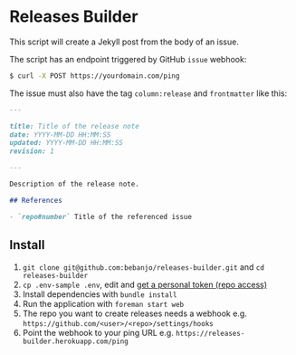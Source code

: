 # Releases Builder

This script will create a Jekyll post from the body of an issue. 

The script has an endpoint triggered by GitHub `issue` webhook:

```sh
$ curl -X POST https://yourdomain.com/ping
```

The issue must also have the tag `column:release` and `frontmatter` like this:

```md
---

title: Title of the release note
date: YYYY-MM-DD HH:MM:SS 
updated: YYYY-MM-DD HH:MM:SS
revision: 1

---

Description of the release note.

## References

- `repo#number` Title of the referenced issue
```

## Install

1. `git clone git@github.com:bebanjo/releases-builder.git` and `cd releases-builder`
2. `cp .env-sample .env`, edit and [get a personal token (repo access)](https://github.com/settings/tokens/new)
3. Install dependencies with `bundle install`
4. Run the application with `foreman start web`
5. The repo you want to create releases needs a webhook e.g. `https://github.com/<user>/<repo>/settings/hooks`
6. Point the webhook to your ping URL e.g. `https://releases-builder.herokuapp.com/ping`
